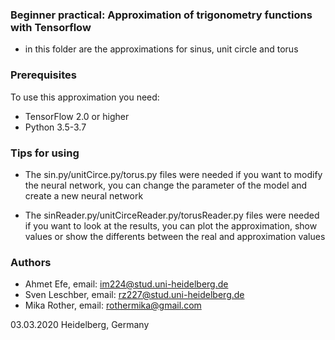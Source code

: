 ### Beginner practical: Approximation of trigonometry functions with Tensorflow ###

+ in this folder are the approximations for sinus, unit circle and torus

### Prerequisites ###

To use this approximation you need:

+ TensorFlow 2.0 or higher
+ Python 3.5-3.7

### Tips for using ###

+ The sin.py/unitCirce.py/torus.py files were needed if you want to modify
the neural network, you can change the parameter of the model and create
a new neural network

+ The sinReader.py/unitCirceReader.py/torusReader.py files were needed if
you want to look at the results, you can plot the approximation, show values
or show the differents between the real and approximation values

### Authors ###

+ Ahmet Efe, email: im224@stud.uni-heidelberg.de
+ Sven Leschber, email: rz227@stud.uni-heidelberg.de
+ Mika Rother, email: rothermika@gmail.com

03.03.2020 Heidelberg, Germany



